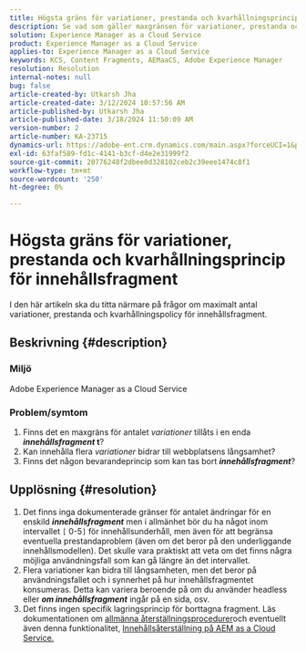 ```yaml
---
title: Högsta gräns för variationer, prestanda och kvarhållningsprincip för innehållsfragment
description: Se vad som gäller maxgränsen för variationer, prestanda och kvarhållningspolicy för innehållskomponenter.
solution: Experience Manager as a Cloud Service
product: Experience Manager as a Cloud Service
applies-to: Experience Manager as a Cloud Service
keywords: KCS, Content Fragments, AEMaaCS, Adobe Experience Manager
resolution: Resolution
internal-notes: null
bug: false
article-created-by: Utkarsh Jha
article-created-date: 3/12/2024 10:57:56 AM
article-published-by: Utkarsh Jha
article-published-date: 3/18/2024 11:50:09 AM
version-number: 2
article-number: KA-23715
dynamics-url: https://adobe-ent.crm.dynamics.com/main.aspx?forceUCI=1&pagetype=entityrecord&etn=knowledgearticle&id=fcf6705a-5fe0-ee11-904d-6045bd0063aa
exl-id: 63faf589-fd1c-4141-b3cf-d4e2e31999f2
source-git-commit: 20776248f2dbee0d328102ceb2c39eee1474c8f1
workflow-type: tm+mt
source-wordcount: '250'
ht-degree: 0%

---
```


# Högsta gräns för variationer, prestanda och kvarhållningsprincip för innehållsfragment


I den här artikeln ska du titta närmare på frågor om maximalt antal variationer, prestanda och kvarhållningspolicy för innehållsfragment.

## Beskrivning {#description}


### Miljö

Adobe Experience Manager as a Cloud Service

### Problem/symtom

1. Finns det en maxgräns för antalet *variationer* tillåts i en enda <b>*innehållsfragment* t</b>?
2. Kan innehålla flera *variationer* bidrar till webbplatsens långsamhet?
3. Finns det någon bevarandeprincip som kan tas bort <b>*innehållsfragment</b>*?



## Upplösning {#resolution}


1. Det finns inga dokumenterade gränser för antalet ändringar för en enskild <b>*innehållsfragment</b>* men i allmänhet bör du ha något inom intervallet `[` 0-5`]`  för innehållsunderhåll, men även för att begränsa eventuella prestandaproblem (även om det beror på den underliggande innehållsmodellen). Det skulle vara praktiskt att veta om det finns några möjliga användningsfall som kan gå längre än det intervallet.
2. Flera variationer kan bidra till långsamheten, men det beror på användningsfallet och i synnerhet på hur innehållsfragmentet konsumeras. Detta kan variera beroende på om du använder headless eller <b>*om innehållsfragment</b>* ingår på en sida, osv.
3. Det finns ingen specifik lagringsprincip för borttagna fragment. Läs dokumentationen om [allmänna återställningsprocedurer](https://experienceleague.adobe.com/docs/experience-cloud-kcs/kbarticles/KA-23505.html?lang=en)och eventuellt även denna funktionalitet, [Innehållsåterställning på AEM as a Cloud Service.](https://experienceleague.adobe.com/docs/experience-manager-cloud-service/content/operations/restore.html?lang=en)
